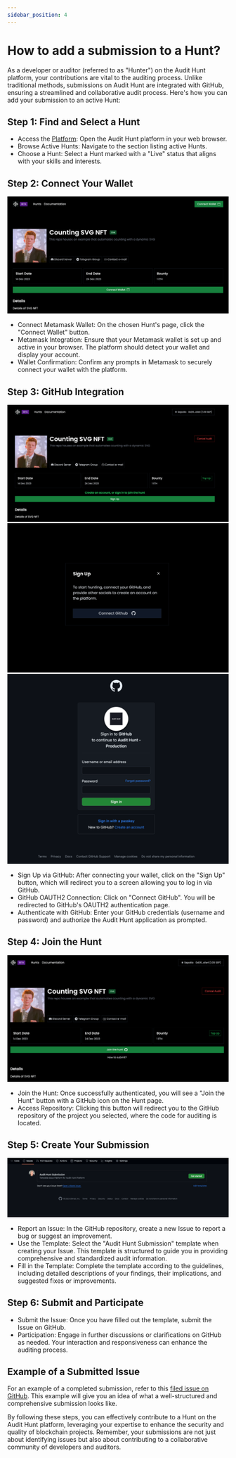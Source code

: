 ```yaml
---
sidebar_position: 4
---
```


# How to add a submission to a Hunt?

As a developer or auditor (referred to as "Hunter") on the Audit Hunt platform, your contributions are vital to the auditing process. Unlike traditional methods, submissions on Audit Hunt are integrated with GitHub, ensuring a streamlined and collaborative audit process. Here's how you can add your submission to an active Hunt:

## Step 1: Find and Select a Hunt

- Access the [Platform](https://www.audithunt.xyz/hunts): Open the Audit Hunt platform in your web browser.
- Browse Active Hunts: Navigate to the section listing active Hunts.
- Choose a Hunt: Select a Hunt marked with a "Live" status that aligns with your skills and interests.

## Step 2: Connect Your Wallet

![Tutorial 6](/img/6_tutorial.png)

- Connect Metamask Wallet: On the chosen Hunt's page, click the "Connect Wallet" button.
- Metamask Integration: Ensure that your Metamask wallet is set up and active in your browser. The platform should detect your wallet and display your account.
- Wallet Confirmation: Confirm any prompts in Metamask to securely connect your wallet with the platform.

## Step 3: GitHub Integration

![Tutorial 7](/img/7_tutorial.png)
![Tutorial 8](/img/8_tutorial.png)
![Tutorial 9](/img/9_tutorial.png)

- Sign Up via GitHub: After connecting your wallet, click on the "Sign Up" button, which will redirect you to a screen allowing you to log in via GitHub.
- GitHub OAUTH2 Connection: Click on "Connect GitHub". You will be redirected to GitHub's OAUTH2 authentication page.
- Authenticate with GitHub: Enter your GitHub credentials (username and password) and authorize the Audit Hunt application as prompted.

## Step 4: Join the Hunt

![Tutorial 10](/img/10_tutorial.png)

- Join the Hunt: Once successfully authenticated, you will see a "Join the Hunt" button with a GitHub icon on the Hunt page.
- Access Repository: Clicking this button will redirect you to the GitHub repository of the project you selected, where the code for auditing is located.

## Step 5: Create Your Submission

![Tutorial 11](/img/11_tutorial.png)

- Report an Issue: In the GitHub repository, create a new Issue to report a bug or suggest an improvement.
- Use the Template: Select the "Audit Hunt Submission" template when creating your Issue. This template is structured to guide you in providing comprehensive and standardized audit information.
- Fill in the Template: Complete the template according to the guidelines, including detailed descriptions of your findings, their implications, and suggested fixes or improvements.

## Step 6: Submit and Participate

- Submit the Issue: Once you have filled out
 the template, submit the Issue on GitHub.
- Participation: Engage in further discussions or clarifications on GitHub as needed. Your interaction and responsiveness can enhance the auditing process.

## Example of a Submitted Issue
For an example of a completed submission, refer to this [filed issue on GitHub](https://github.com/audithunt/issue-template/issues/1). This example will give you an idea of what a well-structured and comprehensive submission looks like.

By following these steps, you can effectively contribute to a Hunt on the Audit Hunt platform, leveraging your expertise to enhance the security and quality of blockchain projects. Remember, your submissions are not just about identifying issues but also about contributing to a collaborative community of developers and auditors.
